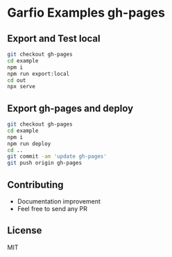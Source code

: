 # Garfio Examples gh-pages

## Export and Test local

```bash
git checkout gh-pages
cd example
npm i
npm run export:local
cd out
npx serve
```

## Export gh-pages and deploy

```bash
git checkout gh-pages
cd example
npm i
npm run deploy
cd ..
git commit -am 'update gh-pages'
git push origin gh-pages
```

## Contributing

* Documentation improvement
* Feel free to send any PR

## License

MIT
